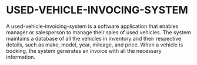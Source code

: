 # USED-VEHICLE-INVOCING-SYSTEM

A used-vehicle-invoicing-system is a software application that enables manager or salesperson to manage their sales of used vehicles. The system maintains a database of all the vehicles in inventory and their respective details, such as make, model, year, mileage, and price. When a vehicle is booking, the system generates an invoice with all the necessary information.
